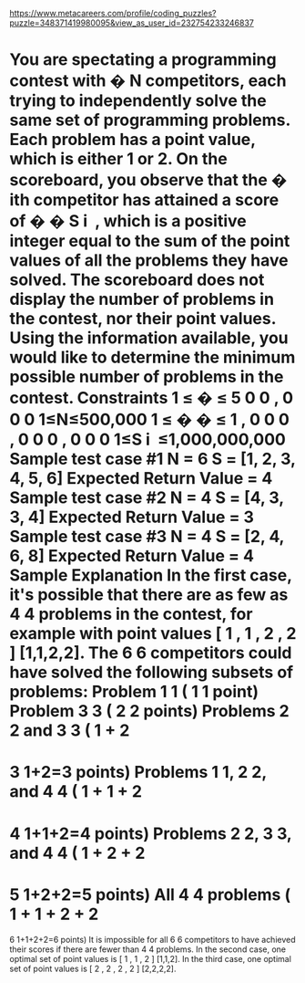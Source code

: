 https://www.metacareers.com/profile/coding_puzzles?puzzle=348371419980095&view_as_user_id=232754233246837

You are spectating a programming contest with 
�
N competitors, each trying to independently solve the same set of programming problems. Each problem has a point value, which is either 1 or 2.
On the scoreboard, you observe that the 
�
ith competitor has attained a score of 
�
�
S 
i
​
 , which is a positive integer equal to the sum of the point values of all the problems they have solved.
The scoreboard does not display the number of problems in the contest, nor their point values. Using the information available, you would like to determine the minimum possible number of problems in the contest.
Constraints
1
≤
�
≤
5
0
0
,
0
0
0
1≤N≤500,000
1
≤
�
�
≤
1
,
0
0
0
,
0
0
0
,
0
0
0
1≤S 
i
​
 ≤1,000,000,000
Sample test case #1
N = 6
S = [1, 2, 3, 4, 5, 6]
Expected Return Value = 4
Sample test case #2
N = 4
S = [4, 3, 3, 4]
Expected Return Value = 3
Sample test case #3
N = 4
S = [2, 4, 6, 8]
Expected Return Value = 4
Sample Explanation
In the first case, it's possible that there are as few as 
4
4 problems in the contest, for example with point values 
[
1
,
1
,
2
,
2
]
[1,1,2,2]. The 
6
6 competitors could have solved the following subsets of problems:
Problem 
1
1 (
1
1 point)
Problem 
3
3 (
2
2 points)
Problems 
2
2 and 
3
3 (
1
+
2
=
3
1+2=3 points)
Problems 
1
1, 
2
2, and 
4
4 (
1
+
1
+
2
=
4
1+1+2=4 points)
Problems 
2
2, 
3
3, and 
4
4 (
1
+
2
+
2
=
5
1+2+2=5 points)
All 
4
4 problems (
1
+
1
+
2
+
2
=
6
1+1+2+2=6 points)
It is impossible for all 
6
6 competitors to have achieved their scores if there are fewer than 
4
4 problems.
In the second case, one optimal set of point values is 
[
1
,
1
,
2
]
[1,1,2].
In the third case, one optimal set of point values is 
[
2
,
2
,
2
,
2
]
[2,2,2,2].
